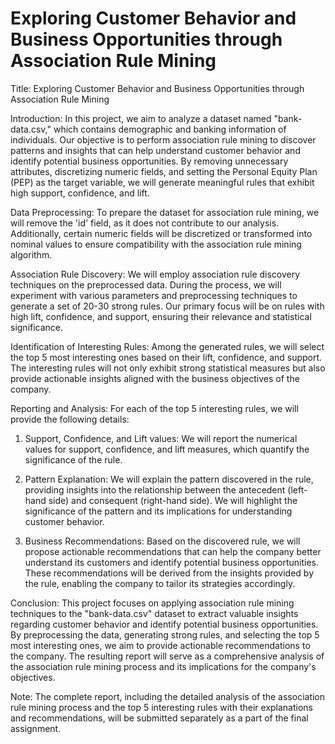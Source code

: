 # Exploring Customer Behavior and Business Opportunities through Association Rule Mining
Title: Exploring Customer Behavior and Business Opportunities through Association Rule Mining

Introduction:
In this project, we aim to analyze a dataset named "bank-data.csv," which contains demographic and banking information of individuals. Our objective is to perform association rule mining to discover patterns and insights that can help understand customer behavior and identify potential business opportunities. By removing unnecessary attributes, discretizing numeric fields, and setting the Personal Equity Plan (PEP) as the target variable, we will generate meaningful rules that exhibit high support, confidence, and lift.

Data Preprocessing:
To prepare the dataset for association rule mining, we will remove the 'id' field, as it does not contribute to our analysis. Additionally, certain numeric fields will be discretized or transformed into nominal values to ensure compatibility with the association rule mining algorithm.

Association Rule Discovery:
We will employ association rule discovery techniques on the preprocessed data. During the process, we will experiment with various parameters and preprocessing techniques to generate a set of 20-30 strong rules. Our primary focus will be on rules with high lift, confidence, and support, ensuring their relevance and statistical significance.

Identification of Interesting Rules:
Among the generated rules, we will select the top 5 most interesting ones based on their lift, confidence, and support. The interesting rules will not only exhibit strong statistical measures but also provide actionable insights aligned with the business objectives of the company.

Reporting and Analysis:
For each of the top 5 interesting rules, we will provide the following details:

1. Support, Confidence, and Lift values: We will report the numerical values for support, confidence, and lift measures, which quantify the significance of the rule.

2. Pattern Explanation: We will explain the pattern discovered in the rule, providing insights into the relationship between the antecedent (left-hand side) and consequent (right-hand side). We will highlight the significance of the pattern and its implications for understanding customer behavior.

3. Business Recommendations: Based on the discovered rule, we will propose actionable recommendations that can help the company better understand its customers and identify potential business opportunities. These recommendations will be derived from the insights provided by the rule, enabling the company to tailor its strategies accordingly.

Conclusion:
This project focuses on applying association rule mining techniques to the "bank-data.csv" dataset to extract valuable insights regarding customer behavior and identify potential business opportunities. By preprocessing the data, generating strong rules, and selecting the top 5 most interesting ones, we aim to provide actionable recommendations to the company. The resulting report will serve as a comprehensive analysis of the association rule mining process and its implications for the company's objectives.

Note: The complete report, including the detailed analysis of the association rule mining process and the top 5 interesting rules with their explanations and recommendations, will be submitted separately as a part of the final assignment.
